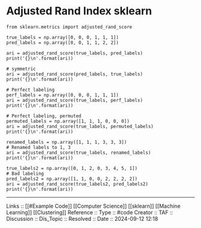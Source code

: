 # Adjusted Rand Index sklearn

```
from sklearn.metrics import adjusted_rand_score

true_labels = np.array([0, 0, 0, 1, 1, 1])
pred_labels = np.array([0, 0, 1, 1, 2, 2])

ari = adjusted_rand_score(true_labels, pred_labels)
print('{}\n'.format(ari))

# symmetric
ari = adjusted_rand_score(pred_labels, true_labels)
print('{}\n'.format(ari))

# Perfect labeling
perf_labels = np.array([0, 0, 0, 1, 1, 1])
ari = adjusted_rand_score(true_labels, perf_labels)
print('{}\n'.format(ari))

# Perfect labeling, permuted
permuted_labels = np.array([1, 1, 1, 0, 0, 0])
ari = adjusted_rand_score(true_labels, permuted_labels)
print('{}\n'.format(ari))

renamed_labels = np.array([1, 1, 1, 3, 3, 3])
# Renamed labels to 1, 3
ari = adjusted_rand_score(true_labels, renamed_labels)
print('{}\n'.format(ari))

true_labels2 = np.array([0, 1, 2, 0, 3, 4, 5, 1])
# Bad labeling
pred_labels2 = np.array([1, 1, 0, 0, 2, 2, 2, 2])
ari = adjusted_rand_score(true_labels2, pred_labels2)
print('{}\n'.format(ari))
```


---
Links :: [[#Example Code]] [[Computer Science]] [[sklearn]] [[Machine Learning]] [[Clustering]]
Reference ::
Type :: #code
Creator ::
TAF ::
Discussion ::
Dis_Topic :: 
Resolved ::
Date :: 2024-09-12 12:18
